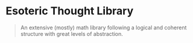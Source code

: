 # Esoteric Thought Library

> An extensive (mostly) math library following a logical and coherent structure with great levels of abstraction.
